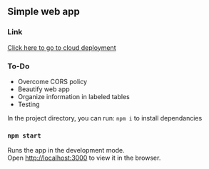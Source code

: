 ## Simple web app

### Link
[Click here to go to cloud deployment](https://master.d1z9sd6to980dw.amplifyapp.com/)


### To-Do
 * Overcome CORS policy
 * Beautify web app
 * Organize information in labeled tables
 * Testing

In the project directory, you can run: `npm i` to install dependancies 

### `npm start`

Runs the app in the development mode.<br>
Open [http://localhost:3000](http://localhost:3000) to view it in the browser.
